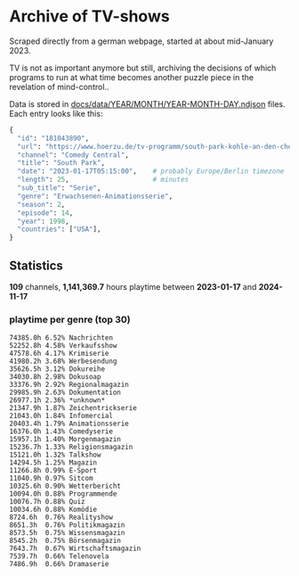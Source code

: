 # Archive of TV-shows

Scraped directly from a german webpage, started at about mid-January 2023.

TV is not as important anymore but still, archiving the decisions of which programs to run at what time
becomes another puzzle piece in the revelation of mind-control.. 

Data is stored in [docs/data/YEAR/MONTH/YEAR-MONTH-DAY.ndjson](docs/data/) files. 
Each entry looks like this:

```python
{
  "id": "181043890", 
  "url": "https://www.hoerzu.de/tv-programm/south-park-kohle-an-den-chefkoch/bid_181043890/", 
  "channel": "Comedy Central", 
  "title": "South Park", 
  "date": "2023-01-17T05:15:00",    # probably Europe/Berlin timezone 
  "length": 25,                     # minutes 
  "sub_title": "Serie", 
  "genre": "Erwachsenen-Animationsserie", 
  "season": 2, 
  "episode": 14, 
  "year": 1998, 
  "countries": ["USA"],
}
```

## Statistics

**109** channels, **1,141,369.7** hours playtime between **2023-01-17** and **2024-11-17**


### playtime per genre (top 30)

    74385.0h 6.52% Nachrichten
    52252.8h 4.58% Verkaufsshow
    47578.6h 4.17% Krimiserie
    41980.2h 3.68% Werbesendung
    35626.5h 3.12% Dokureihe
    34030.8h 2.98% Dokusoap
    33376.9h 2.92% Regionalmagazin
    29985.9h 2.63% Dokumentation
    26977.1h 2.36% *unknown*
    21347.9h 1.87% Zeichentrickserie
    21043.0h 1.84% Infomercial
    20403.4h 1.79% Animationsserie
    16376.0h 1.43% Comedyserie
    15957.1h 1.40% Morgenmagazin
    15236.7h 1.33% Religionsmagazin
    15121.0h 1.32% Talkshow
    14294.5h 1.25% Magazin
    11266.8h 0.99% E-Sport
    11040.9h 0.97% Sitcom
    10325.6h 0.90% Wetterbericht
    10094.0h 0.88% Programmende
    10076.7h 0.88% Quiz
    10034.6h 0.88% Komödie
    8724.6h  0.76% Realityshow
    8651.3h  0.76% Politikmagazin
    8573.5h  0.75% Wissensmagazin
    8545.2h  0.75% Börsenmagazin
    7643.7h  0.67% Wirtschaftsmagazin
    7539.7h  0.66% Telenovela
    7486.9h  0.66% Dramaserie
